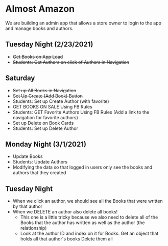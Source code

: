 # Almost Amazon
We are building an admin app that allows a store owner to login to the app and manage books and authors.

## Tuesday Night (2/23/2021)
- ~~Get Books on App Load~~
- ~~Students: Get Authors on click of Authors in Navigation~~

## Saturday
- ~~Set up All Books in Navigation~~
- ~~Set Up Create (Add Book) Button~~
- Students: Set up Create Author (with favorite)
- GET BOOKS ON SALE Using FB Rules
- Students: GET Favorite Authors Using FB Rules (Add a link to the navigation for favorite authors)
- Set up Delete on Book Cards
- Students: Set up Delete Author

## Monday Night (3/1/2021)
- Update Books
- Students: Update Authors
- Modifying the data so that logged in users only see the books and authors that they created

## Tuesday Night
- When we click an author, we should see all the Books that were written by that author
- When we DELETE an author also delete all books!
  - This one is a little tricky because we also need to delete all of the Books that the author has written as well as the author (the relationship)
  - Look at the author ID and index on it for Books. Get an object that holds all that author's books Delete them all

